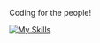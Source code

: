 Coding for the people!

[![My Skills](https://skillicons.dev/icons?i=flask,git,github,gmail,html,linkedin,vscode,windows&perline=16)](https://skillicons.dev)  
